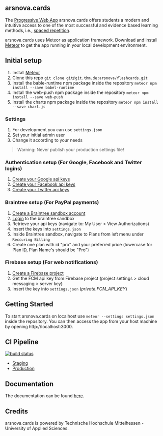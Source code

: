 arsnova.cards
---
The [Progressive Web App](https://en.wikipedia.org/wiki/Progressive_web_app) arsnova.cards offers students a modern and intuitive access to one of the most successful and evidence based learning methods, i.e., [spaced repetition](https://en.wikipedia.org/wiki/Spaced_repetition).

arsnova.cards uses Meteor as application framework. Download and install [Meteor](https://www.meteor.com/) to get the app running in your local development environment.


## Initial setup
1. Install [Meteor](https://www.meteor.com/)
2. Clone this repo `git clone git@git.thm.de:arsnova/flashcards.git`
3. Install the bable-runtime npm package inside the repository `meteor npm install --save babel-runtime`
4. Install the web-push npm package inside the repository `meteor npm install --save web-push`
5. Install the charts npm package inside the repository `meteor npm install --save chart.js`


### Settings
1. For development you can use  `settings.json`
2. Set your initial admin user
3. Change it according to your needs

> Warning: Never publish your production settings file!


### Authentication setup (For Google, Facebook and Twitter logins)
1. [Create your Google api keys](https://console.developers.google.com/)
2. [Create your Facebook api keys](https://developers.facebook.com/)
3. [Create your Twitter api keys](https://apps.twitter.com/)


### Braintree setup (For PayPal payments)
1. [Create a Braintree sandbox account](https://www.braintreepayments.com/get-started)
2. [Login](https://sandbox.braintreegateway.com/login) to the braintree sandbox
3. Retrieve your api keys (navigate to: My User > View Authorizations)
4. Insert the keys into `settings.json`
5. Inside Braintree sandbox, navigate to Plans from left menu under `Reccuring Billing`
6. Create one plan with id "pro" and your preferred price (lowercase for Plan ID, Plan Name's should be "Pro")


### Firebase setup (For web notifications)
1. [Create a Firebase project](https://console.firebase.google.com/)
2. Get the FCM api key from Firebase project (project settings > cloud messaging > server key)
3. Insert the key into `settings.json` (_private.FCM_API_KEY_)


## Getting Started
To start arsnova.cards on localhost use `meteor --settings settings.json` inside the repository. You can then access the app from your host machine by opening http://localhost:3000.


## CI Pipeline
[![build status](https://git.thm.de/arsnova/flashcards/badges/staging/build.svg)](https://git.thm.de/arsnova/flashcards/commits/staging)


- [Staging](http://cards-staging.mni.thm.de)
- [Production](https://arsnova.cards)


## Documentation 
The documentation can be found [here](https://cards-staging.mni.thm.de/jsdoc/).


## Credits
arsnova.cards is powered by Technische Hochschule Mittelhessen - University of Applied Sciences.
